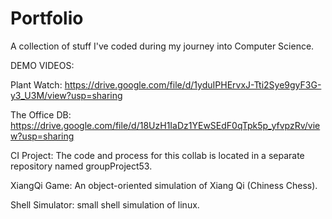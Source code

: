 # Portfolio
A collection of stuff I've coded during my journey into Computer Science. 

DEMO VIDEOS:

Plant Watch: https://drive.google.com/file/d/1yduIPHErvxJ-Tti2Sye9gyF3G-y3_U3M/view?usp=sharing

The Office DB: https://drive.google.com/file/d/18UzH1IaDz1YEwSEdF0qTpk5p_yfvpzRv/view?usp=sharing

CI Project: The code and process for this collab is located in a separate repository named groupProject53.

XiangQi Game: An object-oriented simulation of Xiang Qi (Chiness Chess).

Shell Simulator: small shell simulation of linux.
